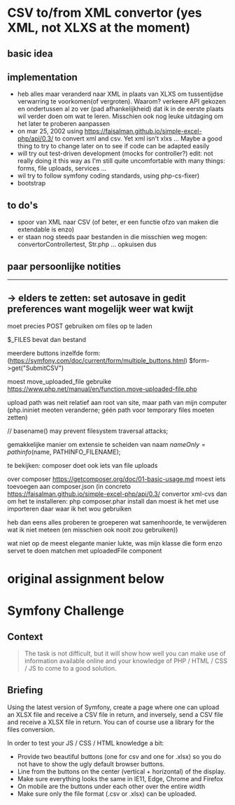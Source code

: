 # CSV to/from XML convertor (yes XML, not XLXS at the moment)

## basic idea

## implementation
- heb alles maar veranderd naar XML in plaats van XLXS om tussentijdse verwarring te voorkomen(of vergroten). Waarom? verkeere API gekozen en ondertussen al zo ver (pad afhankelijkheid) dat ik in de eerste plaats wil verder doen om wat te leren. Misschien ook nog leuke uitdaging om het later te proberen aanpassen
- on mar 25, 2002 using https://faisalman.github.io/simple-excel-php/api/0.3/ to convert xml and csv. Yet xml isn't xlxs ... Maybe a good thing to try to change later on to see if code can be adapted easily
- will try out test-driven development (mocks for controller?) edit: not really doing it this way as I'm still quite uncomfortable with many things: forms, file uploads, services ...
- wil try to follow symfony coding standards, using php-cs-fixer)
- bootstrap 

## to do's 
- spoor van XML naar CSV (of beter, er een functie ofzo van maken die extendable is enzo)
- er staan nog steeds paar bestanden in die misschien weg mogen: convertorControllertest, Str.php ... opkuisen dus

## paar persoonlijke notities 
----
-> elders te zetten:
set autosave in gedit preferences want mogelijk weer wat kwijt
----
moet precies POST gebruiken om files op te laden

$_FILES bevat dan bestand

meerdere buttons inzelfde form: (https://symfony.com/doc/current/form/multiple_buttons.html)
$form->get("SubmitCSV")

moest move_uploaded_file gebruike https://www.php.net/manual/en/function.move-uploaded-file.php

upload path was neit relatief aan root van site, maar path van mijn computer
(php.ininiet meoten veranderne; géén path voor temporary files moeten zetten)

// basename() may prevent filesystem traversal attacks;

gemakkelijke manier om extensie te scheiden van naam $nameOnly = pathinfo($name, PATHINFO_FILENAME);

te bekijken: composer doet ook iets van file uploads

over composer
https://getcomposer.org/doc/01-basic-usage.md
moest iets toevoegen aan composer.json (in concreto https://faisalman.github.io/simple-excel-php/api/0.3/ convertor xml-cvs
dan om het te installeren: php composer.phar install
dan moest ik het met use importeren daar waar ik het wou gebruiken

heb dan eens alles proberen te groeperen wat samenhoorde, te verwijderen wat ik niet meteen (en misschien ook nooit zou gebruiken))

wat niet op de meest elegante manier lukte, was mijn klasse die form enzo servet te doen matchen met uploadedFile component

# original assignment below

# Symfony Challenge

## Context
> The task is not difficult, but it will show how well you can make use of information available online and your 
> knowledge of PHP / HTML / CSS / JS to come to a good solution.

## Briefing
Using the latest version of Symfony, create a page where  one can upload an XLSX file and receive a CSV file in return, and inversely, send a CSV file and receive a XLSX file in return. 
You can of course use a library for the files conversion.

In order to test your JS / CSS / HTML knowledge a bit:

- Provide two beautiful buttons (one for csv and one for .xlsx) so you do not have to show the ugly  default browser buttons.
- Line from the buttons on the center (vertical + horizontal) of the display.
- Make sure everything looks the same in IE11, Edge, Chrome and Firefox
- On mobile are the buttons under each other over the entire width
- Make sure only the file format (.csv or .xlsx) can be uploaded.

